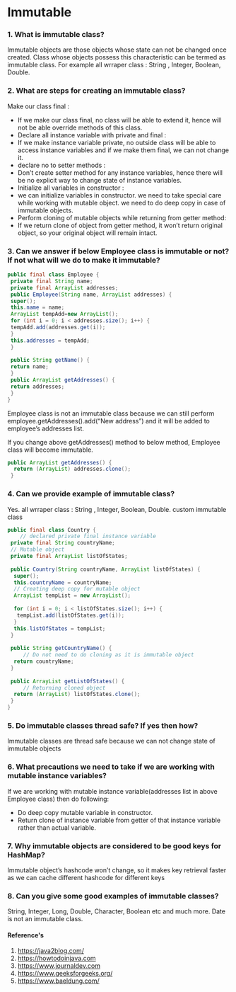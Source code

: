 # Immutable

### 1. What is immutable class?
Immutable objects are those objects whose state can not be changed once created. Class whose objects possess this characteristic can be termed as immutable class.
For example all wrraper class : String , Integer, Boolean, Double.

### 2. What are steps for creating an immutable class?
Make our class final : 
- If we make our class final, no class will be able to extend it, hence will not be able override methods of this class.
- Declare all instance variable with private and final : 
- If we make instance variable private, no outside class will be able to access instance variables and if we make them final, we can not change it.
- declare no to setter methods :
- Don’t create setter method for any instance variables, hence there will be no explicit way to change state of instance variables.
- Initialize all variables in constructor :
- we can initialize variables in constructor. we need to take special care while working with mutable object. we need to do deep copy in case of immutable objects.
- Perform cloning of mutable objects while returning from getter method:
- If we return clone of object from getter method, it won’t return original object, so your original object will remain intact.

### 3. Can we answer if below Employee class is immutable or not? If not what will we do to make it immutable?
```java
public final class Employee { 
 private final String name;
 private final ArrayList addresses;
 public Employee(String name, ArrayList addresses) {
 super();
 this.name = name;
 ArrayList tempAdd=new ArrayList();
 for (int i = 0; i < addresses.size(); i++) {
 tempAdd.add(addresses.get(i));
 }
 this.addresses = tempAdd;
 }
 
 public String getName() {
 return name;
 }
 public ArrayList getAddresses() {
 return addresses;
 } 
} 
```
Employee class is not an immutable class because we can still perform employee.getAddresses().add(“New address”) and it will be added to employee’s addresses list.

If you change above getAddresses() method to below method, Employee class will become immutable.
```java
public ArrayList getAddresses() {
  return (ArrayList) addresses.clone();
 }
```

### 4. Can we provide example of immutable class?
Yes.  all wrraper class : String , Integer, Boolean, Double.
custom immutable class
```java
public final class Country {
    // declared private final instance variable
 private final String countryName;
 // Mutable object
 private final ArrayList listOfStates;
 
 public Country(String countryName, ArrayList listOfStates) {
  super();
  this.countryName = countryName;
  // Creating deep copy for mutable object
  ArrayList tempList = new ArrayList();
 
  for (int i = 0; i < listOfStates.size(); i++) {
   tempList.add(listOfStates.get(i));
  }
  this.listOfStates = tempList;
 }
 
 public String getCountryName() {
     // Do not need to do cloning as it is immutable object
  return countryName;
 }
 
 public ArrayList getListOfStates() {
     // Returning cloned object 
  return (ArrayList) listOfStates.clone();
 }
}
```

### 5. Do immutable classes thread safe? If yes then how?
Immutable classes are thread safe because we can not change state of immutable objects

### 6. What precautions we need to take if we are working with mutable instance variables?
If we are working with mutable instance variable(addresses list in above Employee class) then do following:

- Do deep copy mutable variable in constructor.
- Return clone of instance variable from getter of that instance variable rather than actual variable.

### 7. Why immutable objects are considered to be good keys for HashMap?
Immutable object’s hashcode won’t change, so it makes key retrieval faster as we can cache different hashcode for different keys

### 8. Can you give some good examples of immutable classes?
String, Integer, Long, Double, Character, Boolean etc and much more. Date is not an immutable class.


#### Reference's ####
01. https://java2blog.com/
02. https://howtodoinjava.com
03. https://www.journaldev.com
04. https://www.geeksforgeeks.org/
05. https://www.baeldung.com/

